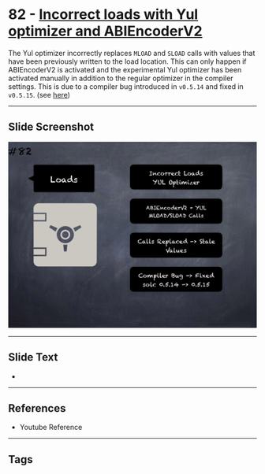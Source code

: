 # 82 - [Incorrect loads with Yul optimizer and ABIEncoderV2](Incorrect%20loads%20with%20Yul%20optimizer%20and%20ABIEncoderV2.md)
The Yul optimizer incorrectly replaces `MLOAD` and `SLOAD` calls with values that have been previously written to the load location. This can only happen if ABIEncoderV2 is activated and the experimental Yul optimizer has been activated manually in addition to the regular optimizer in the compiler settings. This is due to a compiler bug introduced in `v0.5.14` and fixed in `v0.5.15`. (see [here](https://docs.soliditylang.org/en/v0.8.9/bugs.html))

___
## Slide Screenshot
![082.png](../../images/pitfalls_and_best_practices101/082.png)
___
## Slide Text
- 
___
## References
- Youtube Reference
___
## Tags